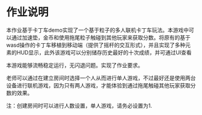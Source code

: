 # 作业说明

本作业基于卡丁车demo实现了一个基于粒子的多人联机卡丁车玩法。本游戏中可以通过加速垫，金币和使用拖尾粒子触碰到其他玩家来获取分数。将原有的基于wasd操作的卡丁车移植到移动端（提供了摇杆的交互形式），并且实现了多种元素的HUD显示，此外该游戏可以分别储存历史最好的十次成绩，并可通过UI查看

本游戏能够流畅稳定运行，无闪退问题。实现了作业要求。

老师可以通过在建立房间时选择一个人从而进行单人游戏，不过最好还是使用两台设备进行联机游戏，因为只有两人游戏，才能体验到通过拖尾触碰其他玩家获取分数的效果。

注：创建房间时可以进行人数设置，单人游戏，请务必设置为1.